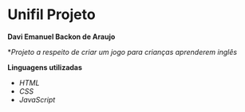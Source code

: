 # Unifil Projeto

 **Davi Emanuel Backon de Araujo**

 **Projeto a respeito de criar um jogo para crianças aprenderem inglês*

 **Linguagens utilizadas**

* *HTML*
* *CSS*
* *JavaScript*

